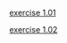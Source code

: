 [exercise 1.01](https://github.com/yumoL/devops-with-k8s/blob/master/part1/exercise1.01/solution.md)

[exercise 1.02](https://github.com/yumoL/devops-with-k8s/blob/master/part1/exercise1.02/solution.md)
